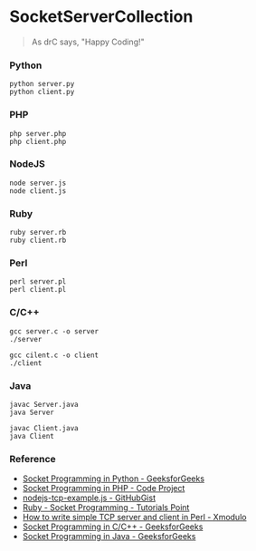 # SocketServerCollection

>As drC says, "Happy Coding!"

### Python

```
python server.py
python client.py
```

### PHP

```
php server.php
php client.php
```

### NodeJS

```
node server.js
node client.js
```

### Ruby

```
ruby server.rb
ruby client.rb
```

### Perl

```
perl server.pl
perl client.pl
```

### C/C++

```
gcc server.c -o server
./server

gcc cilent.c -o client
./client
```

### Java

```
javac Server.java
java Server

javac Client.java
java Client
```

### Reference
- [Socket Programming in Python - GeeksforGeeks](https://www.geeksforgeeks.org/socket-programming-python/)
- [Socket Programming in PHP - Code Project](https://www.codeproject.com/Tips/418814/Socket-Programming-in-PHP)
- [nodejs-tcp-example.js - GitHubGist](https://gist.github.com/tedmiston/5935757)
- [Ruby - Socket Programming - Tutorials Point](https://www.tutorialspoint.com/ruby/ruby_socket_programming.htm)
- [How to write simple TCP server and client in Perl - Xmodulo](http://xmodulo.com/how-to-write-simple-tcp-server-and-client-in-perl.html)
- [Socket Programming in C/C++ - GeeksforGeeks](https://www.geeksforgeeks.org/socket-programming-cc/)
- [Socket Programming in Java - GeeksforGeeks](https://www.geeksforgeeks.org/socket-programming-in-java/)